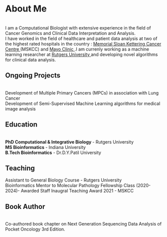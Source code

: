 <H1>About Me </H1></br>
I am a Computational Biologist with extensive experience in the field of Cancer Genomics and Clinical Data Interpretation and Analysis.<br>
I have worked in the field of healthcare and patient data analysis at two of the highest rated hospitals in the country : <a href ="https://www.mskcc.org/">Memorial Sloan Kettering Cancer Centre </a> (MSKCC) and <a href = "https://www.mayoclinic.org/"> Mayo Clinic </a>.I am currenly working as a machine learning researcher at <a href = "https://www.rutgers.edu/">Rutgers University </a> and developing novel algorithms for clinical data analysis.
<H2>Ongoing Projects</H2><br>
Development of Multiple Primary Cancers (MPCs) in association with Lung Cancer</br>
Development of Semi-Supervised Machine Learning algorithms for medical image analysis<br>


<H2>Education</H2><br>
<b>PhD Computational & Integrative Biology </b> - Rutgers University</br>
<b>MS Bioinformatics</b> - Indiana University<br>
<b>B.Tech Bioinformatics</b> - Dr.D.Y.Patil University

<H2>Teaching</H2>
Assistant to General Biology Course - Rutgers University <br>
Bioinformatics Mentor to Molecular Pathology Fellowship Class (2020-2024)- Awarded Staff Inaugral Teaching Award 2021 - MSKCC

<H2>Book Author </H2><br>
Co-authored book chapter on Next Generation Sequencing Data Analysis of Pocket Oncology 3rd Edition.

